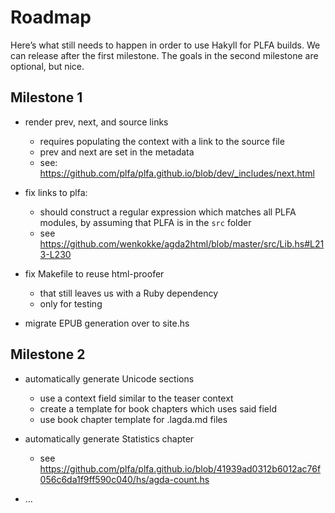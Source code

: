 # Roadmap

Here’s what still needs to happen in order to use Hakyll for PLFA builds.
We can release after the first milestone.
The goals in the second milestone are optional, but nice.


## Milestone 1

- render prev, next, and source links
  + requires populating the context with a link to the source file
  + prev and next are set in the metadata
  + see: https://github.com/plfa/plfa.github.io/blob/dev/_includes/next.html

- fix links to plfa:
  + should construct a regular expression which matches all PLFA modules,
    by assuming that PLFA is in the `src` folder
  + see https://github.com/wenkokke/agda2html/blob/master/src/Lib.hs#L213-L230

- fix Makefile to reuse html-proofer
  + that still leaves us with a Ruby dependency
  + only for testing

- migrate EPUB generation over to site.hs


## Milestone 2

- automatically generate Unicode sections
  + use a context field similar to the teaser context
  + create a template for book chapters which uses said field
  + use book chapter template for .lagda.md files

- automatically generate Statistics chapter
  + see https://github.com/plfa/plfa.github.io/blob/41939ad0312b6012ac76f056c6da1f9ff590c040/hs/agda-count.hs

- …
